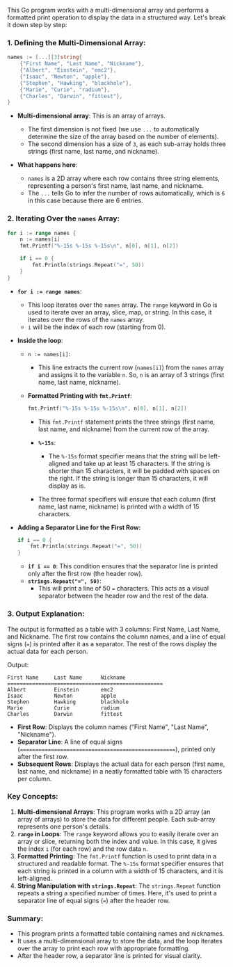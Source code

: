 This Go program works with a multi-dimensional array and performs a formatted print operation to display the data in a structured way. Let's break it down step by step:

### **1. Defining the Multi-Dimensional Array:**
```go
names := [...][3]string{
	{"First Name", "Last Name", "Nickname"},
	{"Albert", "Einstein", "emc2"},
	{"Isaac", "Newton", "apple"},
	{"Stephen", "Hawking", "blackhole"},
	{"Marie", "Curie", "radium"},
	{"Charles", "Darwin", "fittest"},
}
```
- **Multi-dimensional array**: This is an array of arrays. 
  - The first dimension is not fixed (we use `...` to automatically determine the size of the array based on the number of elements).
  - The second dimension has a size of `3`, as each sub-array holds three strings (first name, last name, and nickname).
  
- **What happens here**:
  - `names` is a 2D array where each row contains three string elements, representing a person's first name, last name, and nickname.
  - The `...` tells Go to infer the number of rows automatically, which is `6` in this case because there are 6 entries.

### **2. Iterating Over the `names` Array:**
```go
for i := range names {
	n := names[i]
	fmt.Printf("%-15s %-15s %-15s\n", n[0], n[1], n[2])

	if i == 0 {
		fmt.Println(strings.Repeat("=", 50))
	}
}
```
- **`for i := range names`**: 
  - This loop iterates over the `names` array. The `range` keyword in Go is used to iterate over an array, slice, map, or string. In this case, it iterates over the rows of the `names` array.
  - `i` will be the index of each row (starting from 0).

- **Inside the loop**:
  - `n := names[i]`:
    - This line extracts the current row (`names[i]`) from the `names` array and assigns it to the variable `n`. So, `n` is an array of 3 strings (first name, last name, nickname).
  
  - **Formatted Printing with `fmt.Printf`**:
    ```go
    fmt.Printf("%-15s %-15s %-15s\n", n[0], n[1], n[2])
    ```
    - This `fmt.Printf` statement prints the three strings (first name, last name, and nickname) from the current row of the array.
    - **`%-15s`**:
      - The `%-15s` format specifier means that the string will be left-aligned and take up at least 15 characters. If the string is shorter than 15 characters, it will be padded with spaces on the right. If the string is longer than 15 characters, it will display as is.
    
    - The three format specifiers will ensure that each column (first name, last name, nickname) is printed with a width of 15 characters.

- **Adding a Separator Line for the First Row:**
    ```go
    if i == 0 {
		fmt.Println(strings.Repeat("=", 50))
	}
    ```
    - **`if i == 0`**: This condition ensures that the separator line is printed only after the first row (the header row).
    - **`strings.Repeat("=", 50)`**:
      - This will print a line of 50 `=` characters. This acts as a visual separator between the header row and the rest of the data.

### **3. Output Explanation:**

The output is formatted as a table with 3 columns: First Name, Last Name, and Nickname. The first row contains the column names, and a line of equal signs (`=`) is printed after it as a separator. The rest of the rows display the actual data for each person.

Output:

```
First Name     Last Name      Nickname       
==================================================
Albert         Einstein       emc2           
Isaac          Newton         apple          
Stephen        Hawking        blackhole      
Marie          Curie          radium         
Charles        Darwin         fittest        
```

- **First Row**: Displays the column names ("First Name", "Last Name", "Nickname").
- **Separator Line**: A line of equal signs (`==================================================`), printed only after the first row.
- **Subsequent Rows**: Displays the actual data for each person (first name, last name, and nickname) in a neatly formatted table with 15 characters per column.

### **Key Concepts:**

1. **Multi-dimensional Arrays**: This program works with a 2D array (an array of arrays) to store the data for different people. Each sub-array represents one person's details.
2. **`range` in Loops**: The `range` keyword allows you to easily iterate over an array or slice, returning both the index and value. In this case, it gives the index `i` (for each row) and the row data `n`.
3. **Formatted Printing**: The `fmt.Printf` function is used to print data in a structured and readable format. The `%-15s` format specifier ensures that each string is printed in a column with a width of 15 characters, and it is left-aligned.
4. **String Manipulation with `strings.Repeat`**: The `strings.Repeat` function repeats a string a specified number of times. Here, it's used to print a separator line of equal signs (`=`) after the header row.

### **Summary:**

- This program prints a formatted table containing names and nicknames.
- It uses a multi-dimensional array to store the data, and the loop iterates over the array to print each row with appropriate formatting.
- After the header row, a separator line is printed for visual clarity.